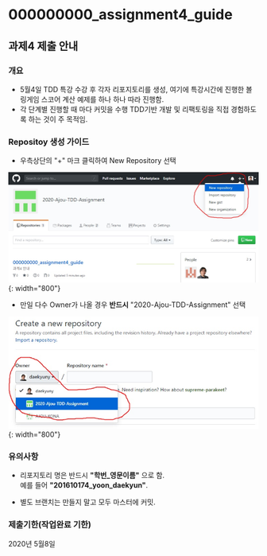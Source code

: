 # 000000000_assignment4_guide
## 과제4 제출 안내

### 개요
* 5월4일 TDD 특강 수강 후 각자 리포지토리를 생성, 여기에 특강시간에 진행한 볼링게임 스코어 계산 예제를 하나 하나 따라 진행함.
* 각 단계별 진행할 때 마다 커밋을 수행 TDD기반 개발 및 리팩토링을 직접 경험하도록 하는 것이 주 목적임.

### Repositoy 생성 가이드
* 우측상단의 "+" 마크 클릭하여 New Repository 선택
  
![](./repo_create1.jpg){: width="800"}

* 만일 다수 Owner가 나올 경우 **반드시** "2020-Ajou-TDD-Assignment" 선택
  
  
![](./repo_create2.jpg){: width="800"}
  
  
### 유의사항
* 리포지토리 명은 반드시 **"학번_영문이름"** 으로 함.  
예를 들어 **"201610174_yoon_daekyun"**.
  
* 별도 브랜치는 만들지 말고 모두 마스터에 커밋.

### 제출기한(작업완료 기한)
2020년 5월8일
